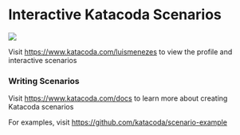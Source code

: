 # Interactive Katacoda Scenarios

[![](http://shields.katacoda.com/katacoda/luismenezes/count.svg)](https://www.katacoda.com/luismenezes "Get your profile on Katacoda.com")

Visit https://www.katacoda.com/luismenezes to view the profile and interactive scenarios

### Writing Scenarios
Visit https://www.katacoda.com/docs to learn more about creating Katacoda scenarios

For examples, visit https://github.com/katacoda/scenario-example
